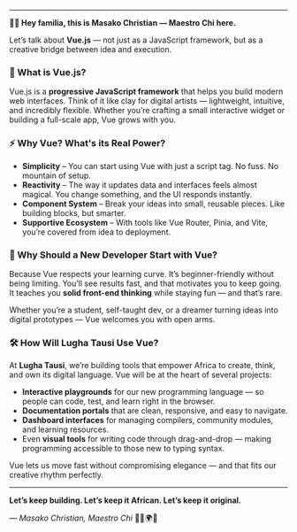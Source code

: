 
---

**👋🏽 Hey familia, this is Masako Christian — Maestro Chi here.**

Let’s talk about **Vue.js** — not just as a JavaScript framework, but as a creative bridge between idea and execution.

### 🌱 What is Vue.js?

Vue.js is a **progressive JavaScript framework** that helps you build modern web interfaces. Think of it like clay for digital artists — lightweight, intuitive, and incredibly flexible. Whether you’re crafting a small interactive widget or building a full-scale app, Vue grows with you.

### ⚡ Why Vue? What's its Real Power?

* **Simplicity** – You can start using Vue with just a script tag. No fuss. No mountain of setup.
* **Reactivity** – The way it updates data and interfaces feels almost magical. You change something, and the UI responds instantly.
* **Component System** – Break your ideas into small, reusable pieces. Like building blocks, but smarter.
* **Supportive Ecosystem** – With tools like Vue Router, Pinia, and Vite, you’re covered from idea to deployment.

### 🚀 Why Should a New Developer Start with Vue?

Because Vue respects your learning curve. It’s beginner-friendly without being limiting. You’ll see results fast, and that motivates you to keep going. It teaches you **solid front-end thinking** while staying fun — and that’s rare.

Whether you’re a student, self-taught dev, or a dreamer turning ideas into digital prototypes — Vue welcomes you with open arms.

### 🛠️ How Will **Lugha Tausi** Use Vue?

At **Lugha Tausi**, we’re building tools that empower Africa to create, think, and own its digital language. Vue will be at the heart of several projects:

* **Interactive playgrounds** for our new programming language — so people can code, test, and learn right in the browser.
* **Documentation portals** that are clean, responsive, and easy to navigate.
* **Dashboard interfaces** for managing compilers, community modules, and learning resources.
* Even **visual tools** for writing code through drag-and-drop — making programming accessible to those new to typing syntax.

Vue lets us move fast without compromising elegance — and that fits our creative rhythm perfectly.

---

**Let’s keep building. Let’s keep it African. Let’s keep it original.**

— *Masako Christian, Maestro Chi* ✊🏾🌍💡


